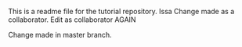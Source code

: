 This is a readme file for the tutorial repository. Issa
Change made as a collaborator.
Edit as collaborator AGAIN

Change made in master branch.